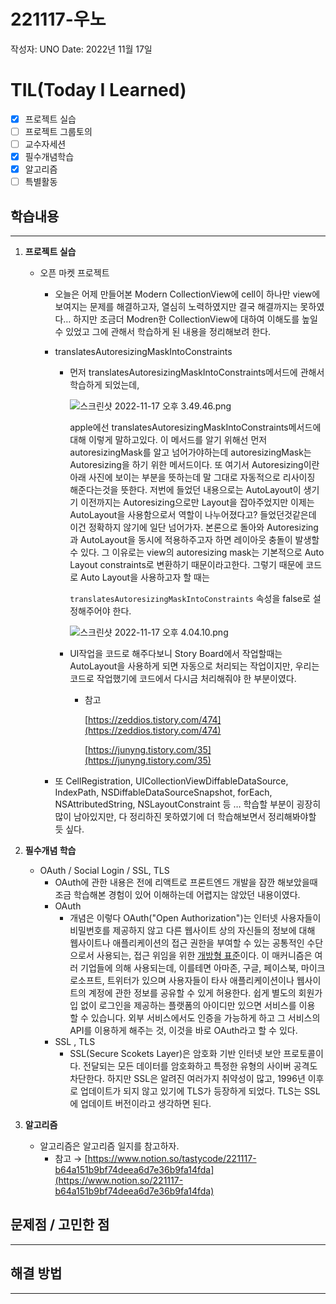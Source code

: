 # 221117-우노

작성자: UNO
Date: 2022년 11월 17일

# TIL(Today I Learned)

- [x]  프로젝트 실습
- [ ]  프로젝트 그룹토의
- [ ]  교수자세션
- [x]  필수개념학습
- [x]  알고리즘
- [ ]  특별활동

## 학습내용

---

1. **프로젝트 실습**
    - 오픈 마켓 프로젝트
        - 오늘은 어제 만들어본 Modern CollectionView에 cell이 하나만 view에 보여지는 문제를 해결하고자, 열심히 노력하였지만 결국 해결까지는 못하였다… 하지만 조금더 Modren한 CollectionView에 대하여 이해도를 높일 수 있었고 그에 관해서 학습하게 된 내용을 정리해보려 한다.
        - translatesAutoresizingMaskIntoConstraints
            - 먼저 translatesAutoresizingMaskIntoConstraints메서드에 관해서 학습하게 되었는데,
                
                ![스크린샷 2022-11-17 오후 3.49.46.png](221117-%E1%84%8B%E1%85%AE%E1%84%82%E1%85%A9%200a6290b4b9e64ea0af25df38a152f8cc/%25E1%2584%2589%25E1%2585%25B3%25E1%2584%258F%25E1%2585%25B3%25E1%2584%2585%25E1%2585%25B5%25E1%2586%25AB%25E1%2584%2589%25E1%2585%25A3%25E1%2586%25BA_2022-11-17_%25E1%2584%258B%25E1%2585%25A9%25E1%2584%2592%25E1%2585%25AE_3.49.46.png)
                
                apple에선 translatesAutoresizingMaskIntoConstraints메서드에 대해 이렇게 말하고있다. 이 메서드를 알기 위해선 먼저 autoresizingMask를 알고 넘어가야하는데 autoresizingMask는 Autoresizing을 하기 위한 메서드이다. 또 여기서 Autoresizing이란 아래 사진에 보이는 부분을 뜻하는데 말 그대로 자동적으로 리사이징 해준다는것을 뜻한다. 저번에 들었던 내용으로는 AutoLayout이 생기기 이전까지는 Autoresizing으로만 Layout을 잡아주었지만 이제는 AutoLayout을 사용함으로서 역할이 나누어졌다고? 들었던것같은데 이건 정확하지 않기에 일단 넘어가자. 본론으로 돌아와 Autoresizing과 AutoLayout을 동시에 적용하주고자 하면 레이아웃 충돌이 발생할 수 있다. 그 이유로는 view의 autoresizing mask는 기본적으로 Auto Layout constraints로 변환하기 때문이라고한다. 그렇기 때문에 코드로 Auto Layout을 사용하고자 할 때는
                
                `translatesAutoresizingMaskIntoConstraints` 속성을 false로 설정해주어야 한다.
                
                ![스크린샷 2022-11-17 오후 4.04.10.png](221117-%E1%84%8B%E1%85%AE%E1%84%82%E1%85%A9%200a6290b4b9e64ea0af25df38a152f8cc/%25E1%2584%2589%25E1%2585%25B3%25E1%2584%258F%25E1%2585%25B3%25E1%2584%2585%25E1%2585%25B5%25E1%2586%25AB%25E1%2584%2589%25E1%2585%25A3%25E1%2586%25BA_2022-11-17_%25E1%2584%258B%25E1%2585%25A9%25E1%2584%2592%25E1%2585%25AE_4.04.10.png)
                
            - UI작업을 코드로 해주다보니 Story Board에서 작업할때는 AutoLayout을 사용하게 되면 자동으로 처리되는 작업이지만, 우리는 코드로 작업했기에 코드에서 다시금 처리해줘야 한 부분이였다.
                - 참고
                    
                    [https://zeddios.tistory.com/474](https://zeddios.tistory.com/474)
                    
                    [https://junyng.tistory.com/35](https://junyng.tistory.com/35)
                    
        - 또 CellRegistration, UICollectionViewDiffableDataSource, IndexPath, NSDiffableDataSourceSnapshot, forEach, NSAttributedString, NSLayoutConstraint 등 … 학습할 부분이 굉장히 많이 남아있지만, 다 정리하진 못하였기에 더 학습해보면서 정리해봐야할 듯 싶다.
    
2. **필수개념 학습** 
    - OAuth / Social Login / SSL, TLS
        - OAuth에 관한 내용은 전에 리액트로 프론트엔드 개발을 잠깐 해보았을때 조금 학습해본 경험이 있어 이해하는데 어렵지는 않았던 내용이였다.
        - OAuth
            - 개념은 이렇다 OAuth("Open Authorization")는 인터넷 사용자들이 비밀번호를 제공하지 않고 다른 웹사이트 상의 자신들의 정보에 대해 웹사이트나 애플리케이션의 접근 권한을 부여할 수 있는 공통적인 수단으로서 사용되는, 접근 위임을 위한 [개방형 표준](https://ko.wikipedia.org/wiki/%EA%B0%9C%EB%B0%A9%ED%98%95_%ED%91%9C%EC%A4%80)이다. 이 매커니즘은 여러 기업들에 의해 사용되는데, 이를테면 아마존, 구글, 페이스북, 마이크로소프트, 트위터가 있으며 사용자들이 타사 애플리케이션이나 웹사이트의 계정에 관한 정보를 공유할 수 있게 허용한다. 쉽게 별도의 회원가입 없이 로그인을 제공하는 플랫폼의 아이디만 있으면 서비스를 이용 할 수 있습니다. 외부 서비스에서도 인증을 가능하게 하고 그 서비스의 API를 이용하게 해주는 것, 이것을 바로 OAuth라고 할 수 있다.
        - SSL , TLS
            - SSL(Secure Scokets Layer)은 암호화 기반 인터넷 보안 프로토콜이다. 전달되는 모든 데이터를 암호화하고 특정한 유형의 사이버 공격도 차단한다. 하지만 SSL은 알려진 여러가지 취약성이 많고, 1996년 이후로 업데이트가 되지 않고 있기에 TLS가 등장하게 되었다. TLS는 SSL에 업데이트 버전이라고 생각하면 된다.

1. **알고리즘**
    - 알고리즘은 알고리즘 일지를 참고하자.
        - 참고 → [https://www.notion.so/tastycode/221117-b64a151b9bf74deea6d7e36b9fa14fda](https://www.notion.so/221117-b64a151b9bf74deea6d7e36b9fa14fda)

## 문제점 / 고민한 점

---

## 해결 방법

---